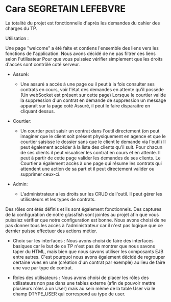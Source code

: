 # Cara SEGRETAIN LEFEBVRE

La totalité du projet est fonctionnelle d'après les demandes du cahier des charges du TP.

Utilisation : 

Une page "welcome" a été faite et contiens l'ensemble des liens vers les fonctions de l'application. Nous avons décidé de ne pas filtrer ces liens selon l'utilisateur 
Pour que vous puissiez vérifier simplement que les droits d'accès sont contrôlé coté serveur.


- Assuré:
    - Une assuré a accès à une page ou il peut à la fois consulter ses contrats en cours, voir l'état des demandes en attente qu'il possède (Un webSocket est présent sur cette page)
    Lorsque le courtier valide la suppression d'un contrat en demande de suppression un message apparait sur la page coté Assuré, il peut le faire disparaitre en cliquant dessus.
    
- Courtier:
    - Un courtier peut saisir un contrat dans l'outil directement (on peut imaginer que le client soit présent physiquement en agence et que le courtier saisisse le dossier sans que le client le demande via l'outil)
    Il peut également accéder à la liste des clients qu'il suit. Pour chacun de ses clients il peut visualiser les contrat en cours et en attente. Il peut à partir de cette page valider les demandes de ses clients.
    Le Courtier a également accès à une page qui résume les contrats qui attendent une action de sa part et il peut directement valider ou supprimer ceux-ci.
    
- Admin:
    - L'administrateur a les droits sur les CRUD de l'outil. Il peut gérer les utilisateurs et les types de contrats.
    
   

Des rôles ont étés définis et ils sont également fonctionnels. Des captures de la configuration de notre glassfish sont jointes au projet afin que vous puissiez vérifier que notre configuration est bonne.
Nous avons choisi de ne pas donner tous les accès à l'administrateur car il n'est pas logique que ce dernier puisse effectuer des actions métier.

- Choix sur les interfaces : Nous avons choisi de faire des interfaces basiques car le but de ce TP n'est pas de montrer que nous savons taper du HTML,
mais bien que nous savons utiliser les composants EJB entre autres. C'est pourquoi nous avons également décidé de regrouper certaine vues en une (création d'un contrat par exemple) au lieu de faire une vue par type de contrat.

- Roles des utilisateurs : Nous avons choisi de placer les rôles des utilisateurs non pas dans une tables externe (afin de pouvoir mettre plusieurs rôles à un User) mais
au sein même de la table User via le champ DTYPE_USER qui correspond au type de user.

